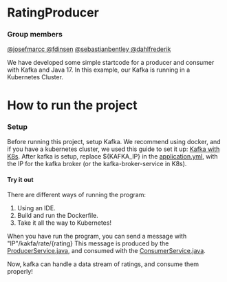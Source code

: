 # RatingProducer
### Group members  

[@josefmarcc ](https://github.com/josefmarcc)
[@fdinsen](https://github.com/fdinsen)
[@sebastianbentley ](https://github.com/SebastianBentley)
[@dahlfrederik ](https://github.com/dahlfrederik)

We have developed some simple startcode for a producer and consumer with Kafka and Java 17. In this example, our Kafka is running in a Kubernetes Cluster.


# How to run the project 

### Setup 
Before running this project, setup Kafka. We recommend using docker, and if you have a kubernetes cluster, we used this guide to set it up:
[Kafka with K8s](https://levelup.gitconnected.com/how-to-deploy-apache-kafka-with-kubernetes-9bd5caf7694f). After kafka is setup, replace ${KAFKA_IP} in the [application.yml](https://github.com/SebastianBentley/sysintassignment5/blob/main/src/main/resources/application.yml), with the IP for the kafka broker (or the kafka-broker-service in K8s).



#### Try it out
There are different ways of running the program:
1. Using an IDE.
2. Build and run the Dockerfile.
3. Take it all the way to Kubernetes!

When you have run the program, you can send a message with "IP"/kakfa/rate/{rating}
This message is produced by the [ProducerService.java](https://github.com/SebastianBentley/sysintassignment5/blob/main/src/main/java/dk/f2js/ratingproducer/producer/ProducerService.java), and consumed with the [ConsumerService.java](https://github.com/SebastianBentley/sysintassignment5/blob/main/src/main/java/dk/f2js/ratingproducer/consumer/ConsumerService.java). 

Now, kafka can handle a data stream of ratings, and consume them properly!
